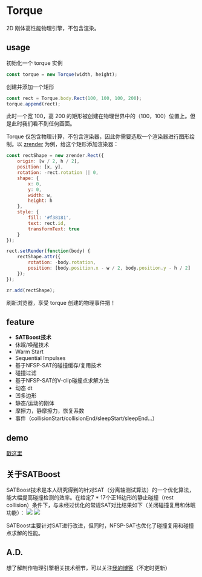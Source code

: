 # Torque

 2D 刚体高性能物理引擎，不包含渲染。

## usage
初始化一个 torque 实例
```javascript
const torque = new Torque(width, height);
```

创建并添加一个矩形
```javascript
const rect = Torque.body.Rect(100, 100, 100, 200);      
torque.append(rect);
```
此时一个宽 100，高 200 的矩形被创建在物理世界中的（100，100）位置上。但是此时我们看不到任何画面。

Torque 仅包含物理计算，不包含渲染器，因此你需要选取一个渲染器进行图形绘制。以 [zrender](https://ecomfe.github.io/zrender-doc/public/) 为例，给这个矩形添加渲染器：
```javascript
const rectShape = new zrender.Rect({
    origin: [w / 2, h / 2],
    position: [x, y],
    rotation: -rect.rotation || 0,
    shape: {
        x: 0,
        y: 0,
        width: w,
        height: h
    },
    style: {
        fill: '#f38181',
        text: rect.id,
        transformText: true
    }
});

rect.setRender(function(body) {
    rectShape.attr({
        rotation: -body.rotation,
        position: [body.position.x - w / 2, body.position.y - h / 2]
    });
});

zr.add(rectShape);
```
刷新浏览器，享受 torque 创建的物理事件把！


## feature
- **SATBoost技术**
- 休眠/唤醒技术
- Warm Start
- Sequential Impulses
- 基于NFSP-SAT的碰撞缓存/复用技术
- 碰撞过滤
- 基于NFSP-SAT的V-clip碰撞点求解方法
- 动态 dt
- 凹多边形
- 静态/运动的刚体
- 摩擦力，静摩擦力，恢复系数
- 事件（collisionStart/collisionEnd/sleepStart/sleepEnd...）

## demo
[戳这里](https://phenomli.github.io/Torque/)

## 关于SATBoost
SATBoost技术是本人研究得到的针对SAT（分离轴测试算法）的一个优化算法，能大幅提高碰撞检测的效率。在给定7 * 17个正16边形的静止碰撞（rest collision）条件下，与未经过优化的常规SAT对比结果如下（关闭碰撞复用和休眠功能）：
![](https://github.com/phenomLi/Torque/raw/master/images/微信图片_20200913174835.png)
![](https://github.com/phenomLi/Torque/raw/master/images/微信截图_20200913175522.png)

SATBoost主要针对SAT进行改进，但同时，NFSP-SAT也优化了碰撞复用和碰撞点求解的性能。
## A.D.
想了解制作物理引擎相关技术细节，可以关注[我的博客](https://github.com/phenomLi/Blog)（不定时更新）
